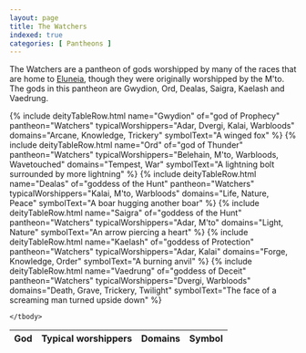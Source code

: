 ```yaml
---
layout: page
title: The Watchers
indexed: true
categories: [ Pantheons ]
---
```


The Watchers are a pantheon of gods worshipped by many of the races that are home to [Eluneia](/locations/eluneia), though they were originally worshipped by the M'to. The gods in this pantheon are Gwydion, Ord, Dealas, Saigra, Kaelash and Vaedrung. 

<table>
    <thead>
        <tr>
            <th class="text-center">God</th>
            <th class="text-center">Typical worshippers</th>
            <th class="text-center">Domains</th>
            <th class="text-center">Symbol</th>
        </tr>
    </thead>
    <tbody>
    {% include deityTableRow.html 
                name="Gwydion" 
                of="god of Prophecy" 
                pantheon="Watchers"
                typicalWorshippers="Adar, Dvergi, Kalai, Warbloods" 
                domains="Arcane, Knowledge, Trickery" 
                symbolText="A winged fox" %}
    {% include deityTableRow.html 
                name="Ord" 
                of="god of Thunder" 
                pantheon="Watchers"
                typicalWorshippers="Belehain, M'to, Warbloods, Wavetouched" 
                domains="Tempest, War" 
                symbolText="A lightning bolt surrounded by more lightning" %}
    {% include deityTableRow.html 
                name="Dealas" 
                of="goddess of the Hunt" 
                pantheon="Watchers"
                typicalWorshippers="Kalai, M'to, Warbloods" 
                domains="Life, Nature, Peace" 
                symbolText="A boar hugging another boar" %}
    {% include deityTableRow.html 
                name="Saigra" 
                of="goddess of the Hunt" 
                pantheon="Watchers"
                typicalWorshippers="Adar, M'to" 
                domains="Light, Nature" 
                symbolText="An arrow piercing a heart" %}
    {% include deityTableRow.html 
                name="Kaelash" 
                of="goddess of Protection" 
                pantheon="Watchers"
                typicalWorshippers="Adar, Kalai" 
                domains="Forge, Knowledge, Order" 
                symbolText="A burning anvil" %}
    {% include deityTableRow.html 
                name="Vaedrung" 
                of="goddess of Deceit" 
                pantheon="Watchers"
                typicalWorshippers="Dvergi, Warbloods" 
                domains="Death, Grave, Trickery, Twilight" 
                symbolText="The face of a screaming man turned upside down" %}

    </tbody>
</table>

